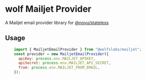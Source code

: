 # wolf Mailjet Provider

A Mailjet email provider library for [@novu/stateless](https://github.com/tecklens/tk-wolf/)

## Usage

```javascript
    import { MailjetEmailProvider } from "@wolfxlabs/mailjet";
    const provider = new MailjetEmailProvider({
      apiKey: process.env.MAILJET_APIKEY,
      apiSecret: process.env.MAILJET_API_SECRET,
      from: process.env.MAILJET_FROM_EMAIL,
    });
```
